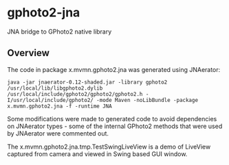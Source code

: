# gphoto2-jna
JNA bridge to GPhoto2 native library

## Overview
The code in package x.mvmn.gphoto2.jna was generated using JNAerator:
```
java -jar jnaerator-0.12-shaded.jar -library gphoto2 /usr/local/lib/libgphoto2.dylib /usr/local/include/gphoto2/gphoto2/gphoto2.h -I/usr/local/include/gphoto2/ -mode Maven -noLibBundle -package x.mvmn.gphoto2.jna -f -runtime JNA
```
Some modifications were made to generated code to avoid dependencies on JNAerator types - some of the internal GPhoto2 methods that were used by JNAerator were commented out.

The x.mvmn.gphoto2.jna.tmp.TestSwingLiveView is a demo of LiveView captured from camera and viewed in Swing based GUI window.
